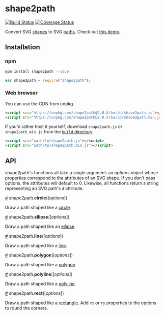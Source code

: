# shape2path
[![Build Status](https://travis-ci.org/HarryStevens/shape2path.svg?branch=master)](https://travis-ci.org/HarryStevens/shape2path) [![Coverage Status](https://coveralls.io/repos/github/HarryStevens/shape2path/badge.svg)](https://coveralls.io/github/HarryStevens/shape2path)

Convert SVG [shapes](https://developer.mozilla.org/en-US/docs/Web/SVG/Element#Basic_shapes) to SVG [paths](https://developer.mozilla.org/en-US/docs/Web/SVG/Element/path). Check out [this demo](https://bl.ocks.org/HarryStevens/944fc151f210ddf6bd6ebaeda12c3d05).

## Installation
### npm
```bash
npm install shape2path --save
```
```js
var shape2path = require("shape2path");
```

### Web browser
You can use the CDN from unpkg.
```html
<script src="https://unpkg.com/shape2path@2.0.4/build/shape2path.js"></script>
<script src="https://unpkg.com/shape2path@2.0.4/build/shape2path.min.js"></script>
```
If you'd rather host it yourself, download `shape2path.js` or `shape2path.min.js` from the [`build` directory](https://github.com/HarryStevens/shape2path/tree/master/build).
```html
<script src="path/to/shape2path.js"></script>
<script src="path/to/shape2path.min.js"></script>
```

## API
shape2path's functions all take a single argument: an <em>options</em> object whose properties correspond to the attributes of an SVG shape. If you don't pass options, the attributes will default to 0. Likewise, all functions return a string representing an SVG path's `d` attribute.

<a name="circle" href="#circle">#</a> shape2path.<b>circle</b>([<em>options</em>])

Draw a path shaped like a [circle](https://developer.mozilla.org/en-US/docs/Web/SVG/Element/circle).

<a name="ellipse" href="#ellipse">#</a> shape2path.<b>ellipse</b>([<em>options</em>])

Draw a path shaped like an [ellipse](https://developer.mozilla.org/en-US/docs/Web/SVG/Element/ellipse).

<a name="line" href="#line">#</a> shape2path.<b>line</b>([<em>options</em>])

Draw a path shaped like a [line](https://developer.mozilla.org/en-US/docs/Web/SVG/Element/line).

<a name="polygon" href="#polygon">#</a> shape2path.<b>polygon</b>([<em>options</em>])

Draw a path shaped like a [polygon](https://developer.mozilla.org/en-US/docs/Web/SVG/Element/polygon).

<a name="polyline" href="#polyline">#</a> shape2path.<b>polyline</b>([<em>options</em>])

Draw a path shaped like a [polyline](https://developer.mozilla.org/en-US/docs/Web/SVG/Element/polyline).

<a name="rect" href="#rect">#</a> shape2path.<b>rect</b>([<em>options</em>])

Draw a path shaped like a [rectangle](https://developer.mozilla.org/en-US/docs/Web/SVG/Element/rect). Add `rx` or `ry` properties to the options to round the corners.